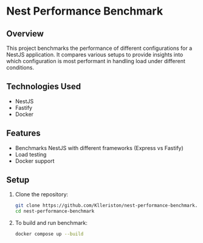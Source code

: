 
# Nest Performance Benchmark

## Overview
This project benchmarks the performance of different configurations for a NestJS application. It compares various setups to provide insights into which configuration is most performant in handling load under different conditions.

## Technologies Used
- NestJS
- Fastify
- Docker

## Features
- Benchmarks NestJS with different frameworks (Express vs Fastify)
- Load testing
- Docker support

## Setup

1. Clone the repository:
    ```bash
    git clone https://github.com/Klleriston/nest-performance-benchmark.git
    cd nest-performance-benchmark
    ```

2. To build and run benchmark:
    ```bash
    docker compose up --build
    ```
